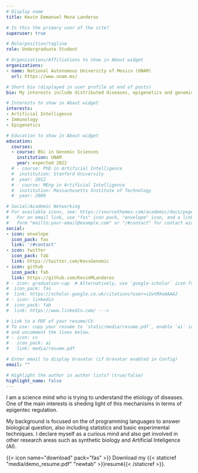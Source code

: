 ```yaml
---
# Display name
title: Kevin Emmanuel Meza Landeros

# Is this the primary user of the site?
superuser: true

# Role/position/tagline
role: Undergraduate Student

# Organizations/Affiliations to show in About widget
organizations:
- name: National Autonomous University of Mexico (UNAM)
  url: https://www.unam.mx/

# Short bio (displayed in user profile at end of posts)
bio: My interests include distributed diseases, epigenetics and genomics.

# Interests to show in About widget
interests:
- Artificial Intelligence
- Immunology
- Epigenetics

# Education to show in About widget
education:
  courses: 
  - course: BSc in Genomic Sciences
    institution: UNAM
    year: expected 2022
  # - course: PhD in Artificial Intelligence
  #  institution: Stanford University
  #  year: 2012
  # - course: MEng in Artificial Intelligence
  #  institution: Massachusetts Institute of Technology
  #  year: 2009

# Social/Academic Networking
# For available icons, see: https://sourcethemes.com/academic/docs/page-builder/#icons
#   For an email link, use "fas" icon pack, "envelope" icon, and a link in the
#   form "mailto:your-email@example.com" or "/#contact" for contact widget.
social:
- icon: envelope
  icon_pack: fas
  link: '/#contact'
- icon: twitter
  icon_pack: fab
  link: https://twitter.com/KevsGenomic
- icon: github
  icon_pack: fab
  link: https://github.com/KevinMLanderos
# - icon: graduation-cap  # Alternatively, use `google-scholar` icon from `ai` icon pack
#  icon_pack: fas
#  link: https://scholar.google.co.uk/citations?user=sIwtMXoAAAAJ 
# - icon: linkedin
#  icon_pack: fab
#  link: https://www.linkedin.com/ --->

# Link to a PDF of your resume/CV.
# To use: copy your resume to `static/media/resume.pdf`, enable `ai` icons in `params.toml`, 
# and uncomment the lines below.
# - icon: cv
#   icon_pack: ai
#   link: media/resume.pdf

# Enter email to display Gravatar (if Gravatar enabled in Config)
email: ""

# Highlight the author in author lists? (true/false)
highlight_name: false
---
```


I am a science mind who is trying to understand the etiology of diseases. One of the main interests is sheding light of this mechanisms in terms of epigentec regulation.

My background is focused on the of programming languages to answer biological question, also including statistics and basic experimental techniques. I declare myself as a curious mind and also get involved in other research areas such as synthetic biology and Artificial Inteligence (AI).

{{< icon name="download" pack="fas" >}} Download my {{< staticref "media/demo_resume.pdf" "newtab" >}}resumé{{< /staticref >}}.
